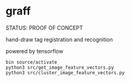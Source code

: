 # graff

STATUS: PROOF OF CONCEPT

hand-draw tag registration and recognition

powered by tensorflow

```
bin source/activate
python3 src/get_image_feature_vectors.py
python3 src/cluster_image_feature_vectors.py
``` 